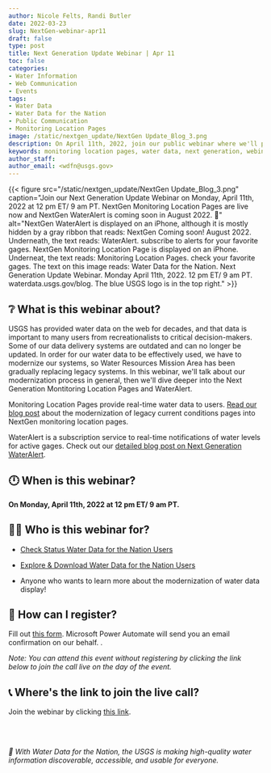 ```yaml
---
author: Nicole Felts, Randi Butler
date: 2022-03-23
slug: NextGen-webinar-apr11
draft: false
type: post
title: Next Generation Update Webinar | Apr 11
toc: false
categories: 
- Water Information
- Web Communication
- Events
tags:
- Water Data
- Water Data for the Nation
- Public Communication
- Monitoring Location Pages
image: /static/nextgen_update/NextGen Update_Blog_3.png
description: On April 11th, 2022, join our public webinar where we'll provide an update on the Next Generation Monitoring Location Pages and give a live demo of the Next Generation WaterAlert. Wondering what these products are? Read on...
keywords: monitoring location pages, water data, next generation, webinar, update
author_staff: 
author_email: <wdfn@usgs.gov>
---
```


<div class="grid-row">
{{< figure src="/static/nextgen_update/NextGen Update_Blog_3.png" caption="Join our Next Generation Update Webinar on Monday, April 11th, 2022 at 12 pm ET/ 9 am PT. NextGen Monitoring Location Pages are live now and NextGen WaterAlert is coming soon in August 2022. 👀" alt="NextGen WaterAlert is displayed on an iPhone, although it is mostly hidden by a gray ribbon that reads: NextGen Coming soon! August 2022. Underneath, the text reads: WaterAlert. subscribe to alerts for your favorite gages. NextGen Monitoring Location Page is displayed on an iPhone. Underneat, the text reads: Monitoring Location Pages. check your favorite gages. The text on this image reads: Water Data for the Nation. Next Generation Update Webinar. Monday April 11th, 2022. 12 pm ET/ 9 am PT. waterdata.usgs.gov/blog. The blue USGS logo is in the top right." >}}
</div>

## ❔ What is this webinar about?

USGS has provided water data on the web for decades, and that data is important to many users from recreationalists to critical decision-makers. Some of our data delivery systems are outdated and can no longer be updated. In order for our water data to be effectively used, we have to modernize our systems, so Water Resources Mission Area has been gradually replacing legacy systems. In this webinar, we'll talk about our modernization process in general, then we'll dive deeper into the Next Generation Montitoring Location Pages and WaterAlert.

Monitoring Location Pages provide real-time water data to users. [Read our blog post](https://waterdata.usgs.gov/blog/realtime-pages-replacement/) about the modernization of legacy current conditions pages into NextGen monitoring location pages.

WaterAlert is a subscription service to real-time notifications of water levels for active gages. Check out our [detailed blog post on Next Generation WaterAlert](https://waterdata.usgs.gov/blog/WaterAlert-transition/).


## 🕛 When is this webinar?
**On Monday, April 11th, 2022 at 12 pm ET/ 9 am PT.**


## 👩🧑 Who is this webinar for?
- [Check Status Water Data for the Nation Users](https://waterdata.usgs.gov/blog/user_check_status/)

- [Explore & Download Water Data for the Nation Users](https://waterdata.usgs.gov/blog/user_explore_download/)

- Anyone who wants to learn more about the modernization of water data display!


## 📆 How can I register?
Fill out [this form](https://forms.office.com/g/VuUJ4pfhUU). Microsoft Power Automate will send you an email confirmation on our behalf. .

*Note: You can attend this event without registering by clicking the link below to join the call live on the day of the event.*

## 📞 Where's the link to join the live call?
Join the webinar by clicking [this link](https://teams.microsoft.com/l/meetup-join/19%3ameeting_NjlmMmEwZGItN2U5ZS00NDgzLWE2NjktNGRjMzUwOTU5NmQy%40thread.v2/0?context=%7b%22Tid%22%3a%220693b5ba-4b18-4d7b-9341-f32f400a5494%22%2c%22Oid%22%3a%2274c01c76-7d2c-4555-94ec-9e22ecb44037%22%7d).


<br>
<br>

*🙌 With Water Data for the Nation, the USGS is making high-quality water information discoverable, accessible, and usable for everyone.*
